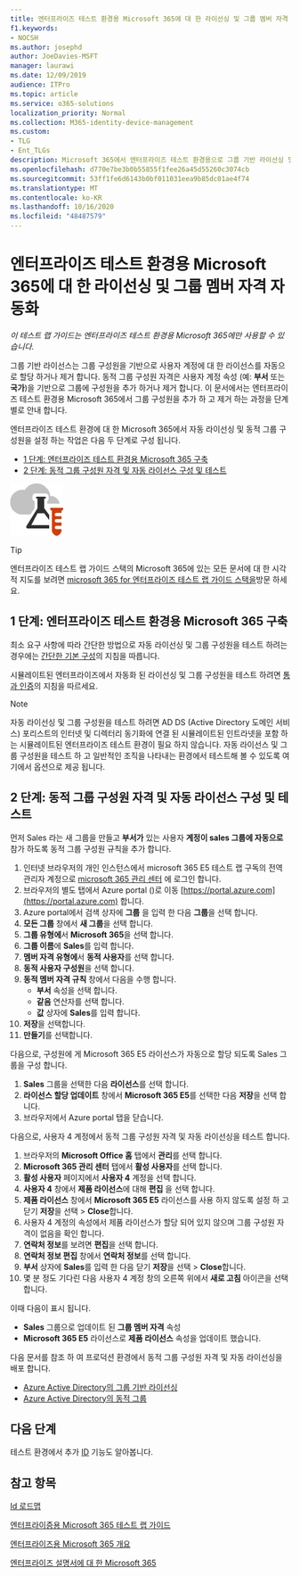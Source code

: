 ```yaml
---
title: 엔터프라이즈 테스트 환경용 Microsoft 365에 대 한 라이선싱 및 그룹 멤버 자격 자동화
f1.keywords:
- NOCSH
ms.author: josephd
author: JoeDavies-MSFT
manager: laurawi
ms.date: 12/09/2019
audience: ITPro
ms.topic: article
ms.service: o365-solutions
localization_priority: Normal
ms.collection: M365-identity-device-management
ms.custom:
- TLG
- Ent_TLGs
description: Microsoft 365에서 엔터프라이즈 테스트 환경용으로 그룹 기반 라이선싱 및 동적 그룹 구성원을 구성 합니다.
ms.openlocfilehash: d770e7be3b0b55855f1fee26a45d55260c3074cb
ms.sourcegitcommit: 53ff1fe6d6143b0bf011031eea9b85dc01ae4f74
ms.translationtype: MT
ms.contentlocale: ko-KR
ms.lasthandoff: 10/16/2020
ms.locfileid: "48487579"
---
```

# <a name="automate-licensing-and-group-membership-for-your-microsoft-365-for-enterprise-test-environment"></a>엔터프라이즈 테스트 환경용 Microsoft 365에 대 한 라이선싱 및 그룹 멤버 자격 자동화

*이 테스트 랩 가이드는 엔터프라이즈 테스트 환경용 Microsoft 365에만 사용할 수 있습니다.*

그룹 기반 라이선스는 그룹 구성원을 기반으로 사용자 계정에 대 한 라이선스를 자동으로 할당 하거나 제거 합니다. 동적 그룹 구성원 자격은 사용자 계정 속성 (예: **부서** 또는 **국가**)을 기반으로 그룹에 구성원을 추가 하거나 제거 합니다. 이 문서에서는 엔터프라이즈 테스트 환경용 Microsoft 365에서 그룹 구성원을 추가 하 고 제거 하는 과정을 단계별로 안내 합니다.

엔터프라이즈 테스트 환경에 대 한 Microsoft 365에서 자동 라이선싱 및 동적 그룹 구성원을 설정 하는 작업은 다음 두 단계로 구성 됩니다.

- [1 단계: 엔터프라이즈 테스트 환경용 Microsoft 365 구축](#phase-1-build-out-your-microsoft-365-for-enterprise-test-environment)
- [2 단계: 동적 그룹 구성원 자격 및 자동 라이선스 구성 및 테스트](#phase-2-configure-and-test-dynamic-group-membership-and-automatic-licensing)

![Microsoft 클라우드의 테스트 랩 가이드](../media/m365-enterprise-test-lab-guides/cloud-tlg-icon.png) 
    
> [!TIP]
> 엔터프라이즈 테스트 랩 가이드 스택의 Microsoft 365에 있는 모든 문서에 대 한 시각적 지도를 보려면 [microsoft 365 for 엔터프라이즈 테스트 랩 가이드 스택을](../downloads/Microsoft365EnterpriseTLGStack.pdf)방문 하세요.
  
## <a name="phase-1-build-out-your-microsoft-365-for-enterprise-test-environment"></a>1 단계: 엔터프라이즈 테스트 환경용 Microsoft 365 구축

최소 요구 사항에 따라 간단한 방법으로 자동 라이선싱 및 그룹 구성원을 테스트 하려는 경우에는 [간단한 기본 구성](lightweight-base-configuration-microsoft-365-enterprise.md)의 지침을 따릅니다.
  
시뮬레이트된 엔터프라이즈에서 자동화 된 라이선싱 및 그룹 구성원을 테스트 하려면 [통과 인증](pass-through-auth-m365-ent-test-environment.md)의 지침을 따르세요.
  
> [!NOTE]
> 자동 라이선싱 및 그룹 구성원을 테스트 하려면 AD DS (Active Directory 도메인 서비스) 포리스트의 인터넷 및 디렉터리 동기화에 연결 된 시뮬레이트된 인트라넷을 포함 하는 시뮬레이트된 엔터프라이즈 테스트 환경이 필요 하지 않습니다. 자동 라이선스 및 그룹 구성원을 테스트 하 고 일반적인 조직을 나타내는 환경에서 테스트해 볼 수 있도록 여기에서 옵션으로 제공 됩니다.
  
## <a name="phase-2-configure-and-test-dynamic-group-membership-and-automatic-licensing"></a>2 단계: 동적 그룹 구성원 자격 및 자동 라이선스 구성 및 테스트

먼저 Sales 라는 새 그룹을 만들고 **부서가** 있는 사용자 **계정이 sales 그룹에 자동으로** 참가 하도록 동적 그룹 구성원 규칙을 추가 합니다.

1. 인터넷 브라우저의 개인 인스턴스에서 microsoft 365 E5 테스트 랩 구독의 전역 관리자 계정으로 [microsoft 365 관리 센터](https://admin.microsoft.com) 에 로그인 합니다.
2. 브라우저의 별도 탭에서 Azure portal ()로 이동 [https://portal.azure.com](https://portal.azure.com) 합니다.
3. Azure portal에서 검색 상자에 **그룹** 을 입력 한 다음 **그룹**을 선택 합니다.
4. **모든 그룹** 창에서 **새 그룹**을 선택 합니다.
5. **그룹 유형에**서 **Microsoft 365**을 선택 합니다.
6. **그룹 이름**에 **Sales**를 입력 합니다.
7. **멤버 자격 유형에**서 **동적 사용자**를 선택 합니다.
8. **동적 사용자 구성원**을 선택 합니다.
9. **동적 멤버 자격 규칙** 창에서 다음을 수행 합니다. 
   - **부서** 속성을 선택 합니다.
   - **같음** 연산자를 선택 합니다.
   - **값** 상자에 **Sales**를 입력 합니다.
10. **저장**을 선택합니다.
11. **만들기**를 선택합니다.

다음으로, 구성원에 게 Microsoft 365 E5 라이선스가 자동으로 할당 되도록 Sales 그룹을 구성 합니다.

1. **Sales** 그룹을 선택한 다음 **라이선스**를 선택 합니다.
2. **라이선스 할당 업데이트** 창에서 **Microsoft 365 E5**를 선택한 다음 **저장**을 선택 합니다.
3. 브라우저에서 Azure portal 탭을 닫습니다.

다음으로, 사용자 4 계정에서 동적 그룹 구성원 자격 및 자동 라이선싱을 테스트 합니다.

1. 브라우저의 **Microsoft Office 홈** 탭에서 **관리**를 선택 합니다.
2. **Microsoft 365 관리 센터** 탭에서 **활성 사용자**를 선택 합니다.
3. **활성 사용자** 페이지에서 **사용자 4** 계정을 선택 합니다.
4. **사용자 4** 창에서 **제품 라이선스**에 대해 **편집** 을 선택 합니다.
5. **제품 라이선스** 창에서 **Microsoft 365 E5** 라이선스를 사용 하지 않도록 설정 하 고 닫기 **저장**을 선택  >  **Close**합니다.
6. 사용자 4 계정의 속성에서 제품 라이선스가 할당 되어 있지 않으며 그룹 구성원 자격이 없음을 확인 합니다.
7. **연락처 정보**를 보려면 **편집**을 선택 합니다.
8. **연락처 정보 편집** 창에서 **연락처 정보**를 선택 합니다.
9. **부서** 상자에 **Sales**를 입력 한 다음 닫기 **저장**을 선택  >  **Close**합니다.
10. 몇 분 정도 기다린 다음 사용자 4 계정 창의 오른쪽 위에서 **새로 고침** 아이콘을 선택 합니다.

이때 다음이 표시 됩니다.

- **Sales** 그룹으로 업데이트 된 **그룹 멤버 자격** 속성
- **Microsoft 365 E5** 라이선스로 **제품 라이선스** 속성을 업데이트 했습니다.

다음 문서를 참조 하 여 프로덕션 환경에서 동적 그룹 구성원 자격 및 자동 라이선싱을 배포 합니다.

- [Azure Active Directory의 그룹 기반 라이선싱](https://docs.microsoft.com/azure/active-directory/fundamentals/active-directory-licensing-whatis-azure-portal)
- [Azure Active Directory의 동적 그룹](https://docs.microsoft.com/azure/active-directory/users-groups-roles/groups-create-rule)

## <a name="next-step"></a>다음 단계

테스트 환경에서 추가 [ID](m365-enterprise-test-lab-guides.md#identity) 기능도 알아봅니다.

## <a name="see-also"></a>참고 항목

[Id 로드맵](identity-roadmap-microsoft-365.md)

[엔터프라이증용 Microsoft 365 테스트 랩 가이드](m365-enterprise-test-lab-guides.md)

[엔터프라이즈용 Microsoft 365 개요](microsoft-365-overview.md)

[엔터프라이즈 설명서에 대 한 Microsoft 365](https://docs.microsoft.com/microsoft-365-enterprise/)
